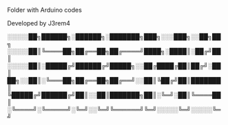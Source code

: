 Folder with Arduino codes


Developed by J3rem4

░░░░░██╗██████╗░██████╗░███████╗███╗░░░███╗░░██╗██╗
░░░░░██║╚════██╗██╔══██╗██╔════╝████╗░████║░██╔╝██║
░░░░░██║░█████╔╝██████╔╝█████╗░░██╔████╔██║██╔╝░██║
██╗░░██║░╚═══██╗██╔══██╗██╔══╝░░██║╚██╔╝██║███████║
╚█████╔╝██████╔╝██║░░██║███████╗██║░╚═╝░██║╚════██║
░╚════╝░╚═════╝░╚═╝░░╚═╝╚══════╝╚═╝░░░░░╚═╝░░░░░╚═╝